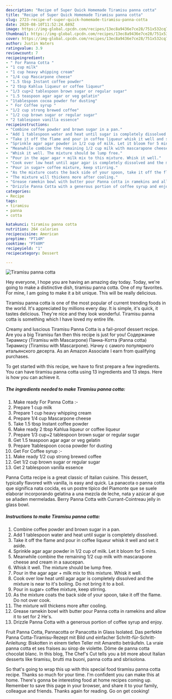 ```yaml
---
description: "Recipe of Super Quick Homemade Tiramisu panna cotta"
title: "Recipe of Super Quick Homemade Tiramisu panna cotta"
slug: 2723-recipe-of-super-quick-homemade-tiramisu-panna-cotta
date: 2020-08-10T11:52:24.689Z
image: https://img-global.cpcdn.com/recipes/13ec8a9436e7ce28/751x532cq70/tiramisu-panna-cotta-recipe-main-photo.jpg
thumbnail: https://img-global.cpcdn.com/recipes/13ec8a9436e7ce28/751x532cq70/tiramisu-panna-cotta-recipe-main-photo.jpg
cover: https://img-global.cpcdn.com/recipes/13ec8a9436e7ce28/751x532cq70/tiramisu-panna-cotta-recipe-main-photo.jpg
author: Justin Waters
ratingvalue: 3.9
reviewcount: 7
recipeingredient:
- " For Panna Cotta "
- "1 cup milk"
- "1 cup heavy whipping cream"
- "1/4 cup Mascarpone cheese"
- "1.5 tbsp Instant coffee powder"
- "2 tbsp Kahlua liqueur or coffee liqueur"
- "1/3 cup+2 tablespoon brown sugar or regular sugar"
- "1.5 teaspoon agar agar or veg gelatin"
- "1tablespoon cocoa powder for dusting"
- " For Coffee syrup "
- "1/2 cup strong brewed coffee"
- "1/2 cup brown sugar or regular sugar"
- "2 tablespoon vanilla essence"
recipeinstructions:
- "Combine coffee powder and brown sugar in a pan."
- "Add 1 tablespoon water and heat until sugar is completely dissolved."
- "Take it off the flame and pour in coffee liqueur whisk it well and set it aside."
- "Sprinkle agar agar powder in 1/2 cup of milk. Let it bloom for 5 mins."
- "Meanwhile combine the remaining 1/2 cup milk with mascarapone cheese and cream in a saucepan."
- "Whisk it well. The mixture should be lump free."
- "Pour in the agar agar + milk mix to this mixture. Whisk it well."
- "Cook over low heat until agar agar is completely dissolved and the mixture is near to it&#39;s boiling. Do not bring it to a boil."
- "Pour in sugar+ coffee mixture, keep stirring."
- "As the mixture coats the back side of your spoon, take it off the flame. Do not over cook."
- "The mixture will thickens more after cooling."
- "Grease ramekin bowl with butter pour Panna cotta in ramekins and allow it to set for 2 He&#39;s."
- "Drizzle Panna Cotta with a generous portion of coffee syrup and enjoy."
categories:
- Recipe
tags:
- tiramisu
- panna
- cotta

katakunci: tiramisu panna cotta 
nutrition: 264 calories
recipecuisine: American
preptime: "PT14M"
cooktime: "PT40M"
recipeyield: "1"
recipecategory: Dessert

---
```



![Tiramisu panna cotta](https://img-global.cpcdn.com/recipes/13ec8a9436e7ce28/751x532cq70/tiramisu-panna-cotta-recipe-main-photo.jpg)

Hey everyone, I hope you are having an amazing day today. Today, we're going to make a distinctive dish, tiramisu panna cotta. One of my favorites. For mine, I am going to make it a bit unique. This will be really delicious.

Tiramisu panna cotta is one of the most popular of current trending foods in the world. It's appreciated by millions every day. It is simple, it's quick, it tastes delicious. They're nice and they look wonderful. Tiramisu panna cotta is something which I have loved my entire life.

Creamy and luscious Tiramisu Panna Cotta is a fail-proof dessert recipe. Are you a big Tiramisu fan then this recipe is just for you! Содержание Тирамису (Tiramisu with Mascarpone) Панна-Котта (Panna cotta) Тирамису (Tiramisu with Mascarpone). Начну с самого популярного итальянского десерта. As an Amazon Associate I earn from qualifying purchases.


To get started with this recipe, we have to first prepare a few ingredients. You can have tiramisu panna cotta using 13 ingredients and 13 steps. Here is how you can achieve it.

<!--inarticleads1-->

##### The ingredients needed to make Tiramisu panna cotta:

1. Make ready  For Panna Cotta :-
1. Prepare 1 cup milk
1. Prepare 1 cup heavy whipping cream
1. Prepare 1/4 cup Mascarpone cheese
1. Take 1.5 tbsp Instant coffee powder
1. Make ready 2 tbsp Kahlua liqueur or coffee liqueur
1. Prepare 1/3 cup+2 tablespoon brown sugar or regular sugar
1. Get 1.5 teaspoon agar agar or veg gelatin
1. Prepare 1tablespoon cocoa powder for dusting
1. Get  For Coffee syrup :-
1. Make ready 1/2 cup strong brewed coffee
1. Get 1/2 cup brown sugar or regular sugar
1. Get 2 tablespoon vanilla essence


Panna Cotta recipe is a great classic of Italian cuisine. This dessert, typically flavored with vanilla, is easy and quick. La panacota o panna cotta que significa nata cocida, es un postre típico del Piamonte que se suele elaborar incorporando gelatina a una mezcla de leche, nata y azúcar al que se añaden mermeladas. Berry Panna Cotta with Currant-Cointreau jelly in glass bowl. 

<!--inarticleads2-->

##### Instructions to make Tiramisu panna cotta:

1. Combine coffee powder and brown sugar in a pan.
1. Add 1 tablespoon water and heat until sugar is completely dissolved.
1. Take it off the flame and pour in coffee liqueur whisk it well and set it aside.
1. Sprinkle agar agar powder in 1/2 cup of milk. Let it bloom for 5 mins.
1. Meanwhile combine the remaining 1/2 cup milk with mascarapone cheese and cream in a saucepan.
1. Whisk it well. The mixture should be lump free.
1. Pour in the agar agar + milk mix to this mixture. Whisk it well.
1. Cook over low heat until agar agar is completely dissolved and the mixture is near to it&#39;s boiling. Do not bring it to a boil.
1. Pour in sugar+ coffee mixture, keep stirring.
1. As the mixture coats the back side of your spoon, take it off the flame. Do not over cook.
1. The mixture will thickens more after cooling.
1. Grease ramekin bowl with butter pour Panna cotta in ramekins and allow it to set for 2 He&#39;s.
1. Drizzle Panna Cotta with a generous portion of coffee syrup and enjoy.


Fruit Panna Cotta, Pannacotta or Panacotta in Glass Isolated. Das perfekte Panna Cotta-Tiramisu-Rezept mit Bild und einfacher Schritt-für-Schritt-Anleitung: Biskotten in einem tiefen Teller mit Amaretto beträufeln. La vraie panna cotta et ses fraises au sirop de violette. Dôme de panna cotta chocolat blanc. In this blog, The Chef&#39;s Cut tells you a bit more about Italian desserts like tiramisu, brutti ma buoni, panna cotta and sbrisolona. 

So that's going to wrap this up with this special food tiramisu panna cotta recipe. Thanks so much for your time. I'm confident you can make this at home. There's gonna be interesting food at home recipes coming up. Remember to save this page in your browser, and share it to your family, colleague and friends. Thanks again for reading. Go on get cooking!
